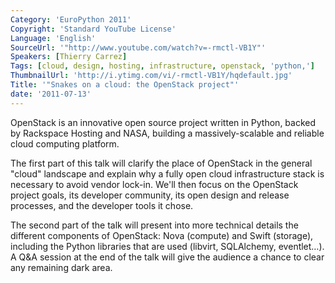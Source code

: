 ```yaml
---
Category: 'EuroPython 2011'
Copyright: 'Standard YouTube License'
Language: 'English'
SourceUrl: '"http://www.youtube.com/watch?v=-rmctl-VB1Y"'
Speakers: [Thierry Carrez]
Tags: [cloud, design, hosting, infrastructure, openstack, 'python,']
ThumbnailUrl: 'http://i.ytimg.com/vi/-rmctl-VB1Y/hqdefault.jpg'
Title: '"Snakes on a cloud: the OpenStack project"'
date: '2011-07-13'
---
```

OpenStack is an innovative open source project written in Python, backed by
Rackspace Hosting and NASA, building a massively-scalable and reliable cloud
computing platform.

The first part of this talk will clarify the place of OpenStack in the general
"cloud" landscape and explain why a fully open cloud infrastructure stack is
necessary to avoid vendor lock-in. We'll then focus on the OpenStack project
goals, its developer community, its open design and release processes, and the
developer tools it chose.

The second part of the talk will present into more technical details the
different components of OpenStack: Nova (compute) and Swift (storage),
including the Python libraries that are used (libvirt, SQLAlchemy, eventlet…).
A Q&A session at the end of the talk will give the audience a chance to clear
any remaining dark area.

